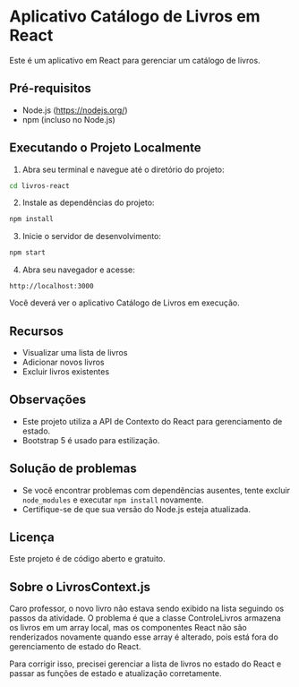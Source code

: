 # Aplicativo Catálogo de Livros em React

Este é um aplicativo em React para gerenciar um catálogo de livros.

## Pré-requisitos

- Node.js (https://nodejs.org/)
- npm (incluso no Node.js)

## Executando o Projeto Localmente

1. Abra seu terminal e navegue até o diretório do projeto:

```bash
cd livros-react
```

2. Instale as dependências do projeto:

```bash
npm install
```

3. Inicie o servidor de desenvolvimento:

```bash
npm start
```

4. Abra seu navegador e acesse:

```
http://localhost:3000
```

Você deverá ver o aplicativo Catálogo de Livros em execução.

## Recursos

- Visualizar uma lista de livros
- Adicionar novos livros
- Excluir livros existentes

## Observações

- Este projeto utiliza a API de Contexto do React para gerenciamento de estado.
- Bootstrap 5 é usado para estilização.

## Solução de problemas

- Se você encontrar problemas com dependências ausentes, tente excluir `node_modules` e executar `npm install` novamente.
- Certifique-se de que sua versão do Node.js esteja atualizada.

## Licença

Este projeto é de código aberto e gratuito.

## Sobre o LivrosContext.js

Caro professor, o novo livro não estava sendo exibido na lista seguindo os passos da atividade. O problema é que a classe ControleLivros armazena os livros em um array local, mas os componentes React não são renderizados novamente quando esse array é alterado, pois está fora do gerenciamento de estado do React.

Para corrigir isso, precisei gerenciar a lista de livros no estado do React e passar as funções de estado e atualização corretamente.
